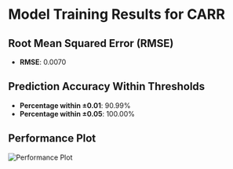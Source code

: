 # Model Training Results for CARR

## Root Mean Squared Error (RMSE)
- **RMSE**: 0.0070

## Prediction Accuracy Within Thresholds
- **Percentage within ±0.01**: 90.99%
- **Percentage within ±0.05**: 100.00%

## Performance Plot
![Performance Plot](../imgs/CARR.png)
